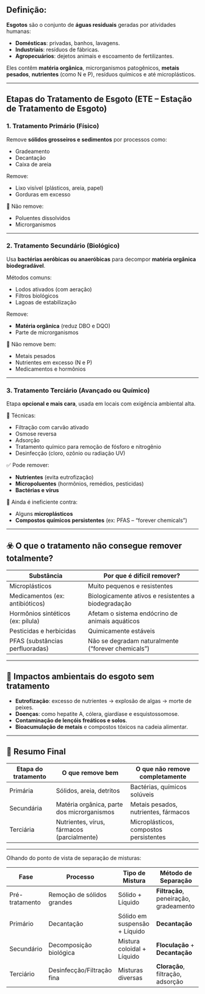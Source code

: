 ## Definição:

**Esgotos** são o conjunto de **águas residuais** geradas por atividades humanas:

- **Domésticas**: privadas, banhos, lavagens.
-  **Industriais**: resíduos de fábricas.
-  **Agropecuários**: dejetos animais e escoamento de fertilizantes.

Eles contêm **matéria orgânica**, microrganismos patogênicos, **metais pesados**, **nutrientes** (como N e P), resíduos químicos e até microplásticos.

---
## Etapas do Tratamento de Esgoto (ETE – Estação de Tratamento de Esgoto)

### 1. **Tratamento Primário (Físico)**

Remove **sólidos grosseiros e sedimentos** por processos como:
- Gradeamento
- Decantação
- Caixa de areia

 Remove:
- Lixo visível (plásticos, areia, papel)
- Gorduras em excesso

🚫 Não remove:
- Poluentes dissolvidos
- Microrganismos
---
### 2. **Tratamento Secundário (Biológico)**

Usa **bactérias aeróbicas ou anaeróbicas** para decompor **matéria orgânica biodegradável**.

 Métodos comuns:
- Lodos ativados (com aeração)
- Filtros biológicos
- Lagoas de estabilização

 Remove:
- **Matéria orgânica** (reduz DBO e DQO)
- Parte de microrganismos

🚫 Não remove bem:
- Metais pesados
- Nutrientes em excesso (N e P)
- Medicamentos e hormônios

---
### 3. **Tratamento Terciário (Avançado ou Químico)**

Etapa **opcional e mais cara**, usada em locais com exigência ambiental alta.

🧪 Técnicas:
- Filtração com carvão ativado
- Osmose reversa
- Adsorção
- Tratamento químico para remoção de fósforo e nitrogênio
- Desinfecção (cloro, ozônio ou radiação UV)

✅ Pode remover:
- **Nutrientes** (evita eutrofização)
- **Micropoluentes** (hormônios, remédios, pesticidas)
- **Bactérias e vírus**

🚫 Ainda é ineficiente contra:
- Alguns **microplásticos**
- **Compostos químicos persistentes** (ex: PFAS – “forever chemicals”)

---

## ☣️ O que o tratamento **não consegue remover totalmente**?

|Substância|Por que é difícil remover?|
|---|---|
|Microplásticos|Muito pequenos e resistentes|
|Medicamentos (ex: antibióticos)|Biologicamente ativos e resistentes a biodegradação|
|Hormônios sintéticos (ex: pílula)|Afetam o sistema endócrino de animais aquáticos|
|Pesticidas e herbicidas|Quimicamente estáveis|
|PFAS (substâncias perfluoradas)|Não se degradam naturalmente (“forever chemicals”)|

---

## 🧪 Impactos ambientais do esgoto sem tratamento

- **Eutrofização**: excesso de nutrientes → explosão de algas → morte de peixes.
- **Doenças**: como hepatite A, cólera, giardíase e esquistossomose.
- **Contaminação de lençóis freáticos e solos**.
- **Bioacumulação de metais** e compostos tóxicos na cadeia alimentar.

---
## 🧠 Resumo Final

|Etapa do tratamento|O que remove bem|O que não remove completamente|
|---|---|---|
|Primária|Sólidos, areia, detritos|Bactérias, químicos solúveis|
|Secundária|Matéria orgânica, parte dos microrganismos|Metais pesados, nutrientes, fármacos|
|Terciária|Nutrientes, vírus, fármacos (parcialmente)|Microplásticos, compostos persistentes|

----

Olhando do ponto de vista de separação de misturas:

| **Fase**       | **Processo**               | **Tipo de Mistura**           | **Método de Separação**                |
| -------------- | -------------------------- | ----------------------------- | -------------------------------------- |
| Pré-tratamento | Remoção de sólidos grandes | Sólido + Líquido              | **Filtração**, peneiração, gradeamento |
| Primário       | Decantação                 | Sólido em suspensão + Líquido | **Decantação**                         |
| Secundário     | Decomposição biológica     | Mistura coloidal + Líquido    | **Floculação** + **Decantação**        |
| Terciário      | Desinfecção/Filtração fina | Misturas diversas             | **Cloração**, filtração, adsorção      |